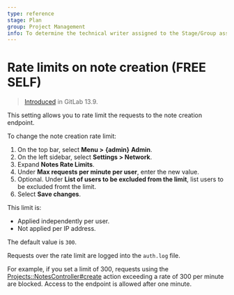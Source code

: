```yaml
---
type: reference
stage: Plan
group: Project Management
info: To determine the technical writer assigned to the Stage/Group associated with this page, see https://about.gitlab.com/handbook/engineering/ux/technical-writing/#assignments
---
```


# Rate limits on note creation **(FREE SELF)**

> [Introduced](https://gitlab.com/gitlab-org/gitlab/-/merge_requests/53637) in GitLab 13.9.

This setting allows you to rate limit the requests to the note creation endpoint.

To change the note creation rate limit:

1. On the top bar, select **Menu >** **{admin}** **Admin**.
1. On the left sidebar, select **Settings > Network**.
1. Expand **Notes Rate Limits**.
1. Under **Max requests per minute per user**, enter the new value.
1. Optional. Under **List of users to be excluded from the limit**, list users to be excluded fromt the limit.
1. Select **Save changes**.

This limit is:

- Applied independently per user.
- Not applied per IP address.

The default value is `300`.

Requests over the rate limit are logged into the `auth.log` file.

For example, if you set a limit of 300, requests using the
[Projects::NotesController#create](https://gitlab.com/gitlab-org/gitlab/-/blob/master/app/controllers/projects/notes_controller.rb)
action exceeding a rate of 300 per minute are blocked. Access to the endpoint is allowed after one minute.
